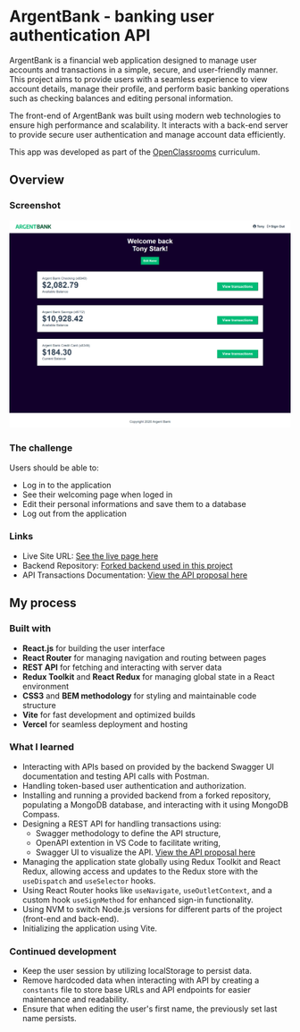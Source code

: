 # ArgentBank - banking user authentication API

ArgentBank is a financial web application designed to manage user accounts and transactions in a simple, secure, and user-friendly manner. This project aims to provide users with a seamless experience to view account details, manage their profile, and perform basic banking operations such as checking balances and editing personal information.

The front-end of ArgentBank was built using modern web technologies to ensure high performance and scalability. It interacts with a back-end server to provide secure user authentication and manage account data efficiently.

This app was developed as part of the [OpenClassrooms](https://openclassrooms.com/) curriculum.

## Overview

### Screenshot

![](/assets/screenshot.png)

### The challenge

Users should be able to:

- Log in to the application
- See their welcoming page when loged in
- Edit their personal informations and save them to a database
- Log out from the application

### Links

- Live Site URL: [See the live page here](https://argent-bank-snowy.vercel.app/)
- Backend Repository: [Forked backend used in this project](https://github.com/Kasia307584/argent_bank-app--backend.git)
- API Transactions Documentation: [View the API proposal here](./api-docs/api-transactions.yaml)

## My process

### Built with

- **React.js** for building the user interface
- **React Router** for managing navigation and routing between pages
- **REST API** for fetching and interacting with server data
- **Redux Toolkit** and **React Redux** for managing global state in a React environment
- **CSS3** and **BEM methodology** for styling and maintainable code structure
- **Vite** for fast development and optimized builds
- **Vercel** for seamless deployment and hosting

### What I learned

- Interacting with APIs based on provided by the backend Swagger UI documentation and testing API calls with Postman.
- Handling token-based user authentication and authorization.
- Installing and running a provided backend from a forked repository, populating a MongoDB database, and interacting with it using MongoDB Compass.
- Designing a REST API for handling transactions using:
  - Swagger methodology to define the API structure,
  - OpenAPI extention in VS Code to facilitate writing,
  - Swagger UI to visualize the API.
    [View the API proposal here](./api-docs/api-transactions.yaml)
- Managing the application state globally using Redux Toolkit and React Redux, allowing access and updates to the Redux store with the `useDispatch` and `useSelector` hooks.
- Using React Router hooks like `useNavigate`, `useOutletContext`, and a custom hook `useSignMethod` for enhanced sign-in functionality.
- Using NVM to switch Node.js versions for different parts of the project (front-end and back-end).
- Initializing the application using Vite.

### Continued development

- Keep the user session by utilizing localStorage to persist data.
- Remove hardcoded data when interacting with API by creating a `constants` file to store base URLs and API endpoints for easier maintenance and readability.
- Ensure that when editing the user's first name, the previously set last name persists.
